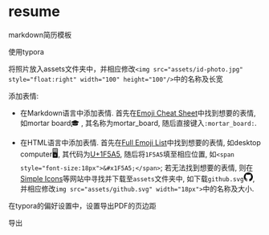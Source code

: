 # resume
markdown简历模板



使用typora



将照片放入assets文件夹中，并相应修改`<img src="assets/id-photo.jpg" style="float:right" width="100" height="100"/>`中的名称及长宽



 添加表情:

   - 在Markdown语言中添加表情. 首先在[Emoji Cheat Sheet](https://www.webfx.com/tools/emoji-cheat-sheet/)中找到想要的表情, 如mortar board:mortar_board: , 其名称为mortar_board, 随后直接键入`:mortar_board:`.

   - 在HTML语言中添加表情. 首先在[Full Emoji List](https://unicode.org/emoji/charts/full-emoji-list.html)中找到想要的表情, 如desktop computer<span style="font-size:18px">&#x1F5A5;</span>, 其代码为[U+1F5A5](https://unicode.org/emoji/charts/full-emoji-list.html#1f5a5), 随后将`1F5A5`填至相应位置, 如`<span style="font-size:18px">&#x1F5A5;</span>`; 若无法找到想要的表情, 则在[Simple Icons](https://simpleicons.org/)等网站中寻找并下载至`assets`文件夹中, 如下载`github.svg`<img src="assets/github.svg" width="18px">, 并相应修改`img src="assets/github.svg" width="18px">`中的名称及大小.



在typora的偏好设置中，设置导出PDF的页边距



导出
